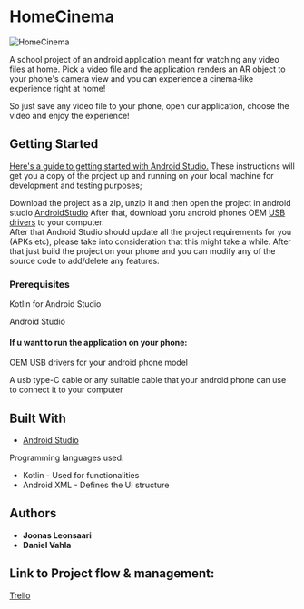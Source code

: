 # HomeCinema

![HomeCinema](https://media.giphy.com/media/2sfGmZ94ZNrUVlJBNr/giphy.gif)

A school project of an android application meant for watching any video files at home. Pick a video file and the application renders an AR object to your phone's camera view and you can experience a cinema-like experience right at home!

So just save any video file to your phone, open our application, choose the video and enjoy the experience!

## Getting Started

[Here's a guide to getting started with Android Studio.](https://developer.android.com/guide/) 
These instructions will get you a copy of the project up and running on your local machine for development and testing purposes;

Download the project as a zip, unzip it and then open the project in android studio [AndroidStudio](https://developer.android.com/studio/) After that, download yoru android phones OEM [USB drivers](https://developer.android.com/studio/run/oem-usb) to your computer.  
After that Android Studio should update all the project requirements for you (APKs etc), please take into consideration that this might take a while. After that just build the project on your phone and you can modify any of the source code to add/delete any features.

### Prerequisites
Kotlin for Android Studio

Android Studio
#### If u want to run the application on your phone:
OEM USB drivers for your android phone model

A usb type-C cable or any suitable cable that your android phone can use to connect it to your computer


## Built With
* [Android Studio](https://developer.android.com/studio/)

Programming languages used:
* Kotlin - Used for functionalities
* Android XML - Defines the UI structure

## Authors

* **Joonas Leonsaari**
* **Daniel Vahla**

## Link to Project flow & management:
[Trello](https://trello.com/b/QI9bpBYC/home-cinema)
